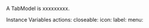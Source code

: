 A TabModel is xxxxxxxxx.Instance Variables	actions:		<Object>	closeable:		<Object>	icon:		<Object>	label:		<Object>	menu:		<Object>	morph:		<Object>	retrievingBlock:		<Object>actions	- xxxxxcloseable	- xxxxxicon	- xxxxxlabel	- xxxxxmenu	- xxxxxmorph	- xxxxxretrievingBlock	- xxxxx